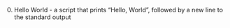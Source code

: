 0. Hello World - a script that prints “Hello, World”, followed by a new line to the standard output
